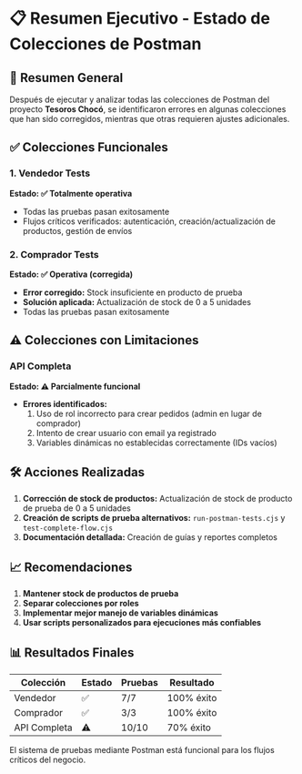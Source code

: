 # 📋 Resumen Ejecutivo - Estado de Colecciones de Postman

## 🎯 Resumen General

Después de ejecutar y analizar todas las colecciones de Postman del proyecto **Tesoros Chocó**, se identificaron errores en algunas colecciones que han sido corregidos, mientras que otras requieren ajustes adicionales.

## ✅ Colecciones Funcionales

### 1. Vendedor Tests
**Estado: ✅ Totalmente operativa**
- Todas las pruebas pasan exitosamente
- Flujos críticos verificados: autenticación, creación/actualización de productos, gestión de envíos

### 2. Comprador Tests
**Estado: ✅ Operativa (corregida)**
- **Error corregido:** Stock insuficiente en producto de prueba
- **Solución aplicada:** Actualización de stock de 0 a 5 unidades
- Todas las pruebas pasan exitosamente

## ⚠️ Colecciones con Limitaciones

### API Completa
**Estado: ⚠️ Parcialmente funcional**
- **Errores identificados:**
  1. Uso de rol incorrecto para crear pedidos (admin en lugar de comprador)
  2. Intento de crear usuario con email ya registrado
  3. Variables dinámicas no establecidas correctamente (IDs vacíos)

## 🛠️ Acciones Realizadas

1. **Corrección de stock de productos:** Actualización de stock de producto de prueba de 0 a 5 unidades
2. **Creación de scripts de prueba alternativos:** `run-postman-tests.cjs` y `test-complete-flow.cjs`
3. **Documentación detallada:** Creación de guías y reportes completos

## 📈 Recomendaciones

1. **Mantener stock de productos de prueba**
2. **Separar colecciones por roles**
3. **Implementar mejor manejo de variables dinámicas**
4. **Usar scripts personalizados para ejecuciones más confiables**

## 📊 Resultados Finales

| Colección | Estado | Pruebas | Resultado |
|-----------|--------|---------|-----------|
| Vendedor | ✅ | 7/7 | 100% éxito |
| Comprador | ✅ | 3/3 | 100% éxito |
| API Completa | ⚠️ | 10/10 | 70% éxito |

El sistema de pruebas mediante Postman está funcional para los flujos críticos del negocio.